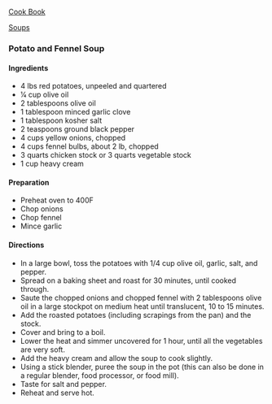 [Cook Book](https://github.com/vmsmith/CookBook/blob/master/README.md)

[Soups](https://github.com/vmsmith/CookBook/blob/master/soups.md)  

### Potato and Fennel Soup  

#### Ingredients  

* 4 lbs red potatoes, unpeeled and quartered  
* 1⁄4 cup olive oil  
* 2 tablespoons olive oil  
* 1 tablespoon minced garlic clove  
* 1 tablespoon kosher salt  
* 2 teaspoons ground black pepper  
* 4 cups yellow onions, chopped    
* 4 cups fennel bulbs, about 2 lb, chopped    
* 3 quarts chicken stock or 3 quarts vegetable stock  
* 1 cup heavy cream  

#### Preparation  

* Preheat oven to 400F  
* Chop onions  
* Chop fennel  
* Mince garlic  

#### Directions  

* In a large bowl, toss the potatoes with 1/4 cup olive oil, garlic, salt, and pepper.  
* Spread on a baking sheet and roast for 30 minutes, until cooked through.  
* Saute the chopped onions and chopped fennel with 2 tablespoons olive oil in a large stockpot on medium heat until translucent, 10 to 15 minutes.  
* Add the roasted potatoes (including scrapings from the pan) and the stock.  
* Cover and bring to a boil.  
* Lower the heat and simmer uncovered for 1 hour, until all the vegetables are very soft.  
* Add the heavy cream and allow the soup to cook slightly.  
* Using a stick blender, puree the soup in the pot (this can also be done in a regular blender, food processor, or food mill).  
* Taste for salt and pepper.  
* Reheat and serve hot.
